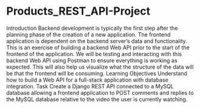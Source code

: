 # Products_REST_API-Project
Introduction Backend development is typically the first step after the planning phase of the creation of a new application. The frontend application is dependent on the backend server’s data and functionality. This is an exercise of building a backend Web API prior to the start of the frontend of the application. We will be testing and interacting with this backend Web API using Postman to ensure everything is working as expected. This will also help us visualize what the structure of the data will be that the frontend will be consuming. Learning Objectives Understand how to build a Web API for a full-stack application with database integration. Task Create a Django REST API connected to a MySQL database allowing a frontend application to POST comments and replies to the MySQL database relative to the video the user is currently watching.
